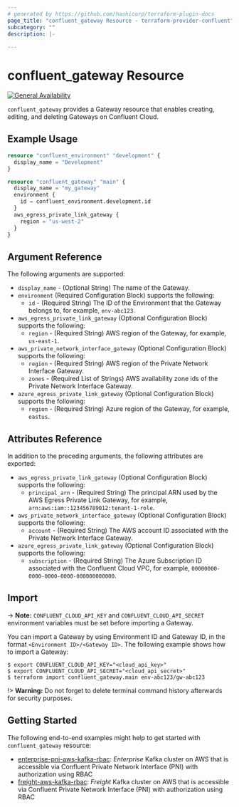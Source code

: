 ```yaml
---
# generated by https://github.com/hashicorp/terraform-plugin-docs
page_title: "confluent_gateway Resource - terraform-provider-confluent"
subcategory: ""
description: |-
  
---
```


# confluent_gateway Resource

[![General Availability](https://img.shields.io/badge/Lifecycle%20Stage-General%20Availability-%2345c6e8)](https://docs.confluent.io/cloud/current/api.html#section/Versioning/API-Lifecycle-Policy)

`confluent_gateway` provides a Gateway resource that enables creating, editing, and deleting Gateways on Confluent Cloud.

## Example Usage

```terraform
resource "confluent_environment" "development" {
  display_name = "Development"
}

resource "confluent_gateway" "main" {
  display_name = "my_gateway"
  environment {
    id = confluent_environment.development.id
  }
  aws_egress_private_link_gateway {
    region = "us-west-2"
  }
}
```

<!-- schema generated by tfplugindocs -->
## Argument Reference

The following arguments are supported:

- `display_name` - (Optional String) The name of the Gateway.
- `environment` (Required Configuration Block) supports the following:
  - `id` - (Required String) The ID of the Environment that the Gateway belongs to, for example, `env-abc123`.
- `aws_egress_private_link_gateway` (Optional Configuration Block) supports the following:
  - `region` - (Required String) AWS region of the Gateway, for example, `us-east-1`.
- `aws_private_network_interface_gateway` (Optional Configuration Block) supports the following:
  - `region` - (Required String) AWS region of the Private Network Interface Gateway.
  - `zones` - (Required List of Strings) AWS availability zone ids of the Private Network Interface Gateway.
- `azure_egress_private_link_gateway` (Optional Configuration Block) supports the following:
  - `region` - (Required String) Azure region of the Gateway, for example, `eastus`.

## Attributes Reference

In addition to the preceding arguments, the following attributes are exported:

- `aws_egress_private_link_gateway` (Optional Configuration Block) supports the following:
  - `principal_arn` - (Required String) The principal ARN used by the AWS Egress Private Link Gateway, for example, `arn:aws:iam::123456789012:tenant-1-role`.
- `aws_private_network_interface_gateway` (Optional Configuration Block) supports the following:
  - `account` - (Required String) The AWS account ID associated with the Private Network Interface Gateway.
- `azure_egress_private_link_gateway` (Optional Configuration Block) supports the following:
  - `subscription` - (Required String) The Azure Subscription ID associated with the Confluent Cloud VPC, for example, `00000000-0000-0000-0000-000000000000`.

## Import

-> **Note:** `CONFLUENT_CLOUD_API_KEY` and `CONFLUENT_CLOUD_API_SECRET` environment variables must be set before importing a Gateway.

You can import a Gateway by using Environment ID and Gateway ID, in the format `<Environment ID>/<Gateway ID>`. The following example shows how to import a Gateway:

```shell
$ export CONFLUENT_CLOUD_API_KEY="<cloud_api_key>"
$ export CONFLUENT_CLOUD_API_SECRET="<cloud_api_secret>"
$ terraform import confluent_gateway.main env-abc123/gw-abc123
```

!> **Warning:** Do not forget to delete terminal command history afterwards for security purposes.

## Getting Started
The following end-to-end examples might help to get started with `confluent_gateway` resource:
  * [enterprise-pni-aws-kafka-rbac](https://github.com/confluentinc/terraform-provider-confluent/tree/master/examples/configurations/enterprise-pni-aws-kafka-rbac): _Enterprise_ Kafka cluster on AWS that is accessible via Confluent Private Network Interface (PNI) with authorization using RBAC
  * [freight-aws-kafka-rbac](https://github.com/confluentinc/terraform-provider-confluent/tree/master/examples/configurations/freight-pni-aws-kafka-rbac): _Freight_ Kafka cluster on AWS that is accessible via Confluent Private Network Interface (PNI) with authorization using RBAC
